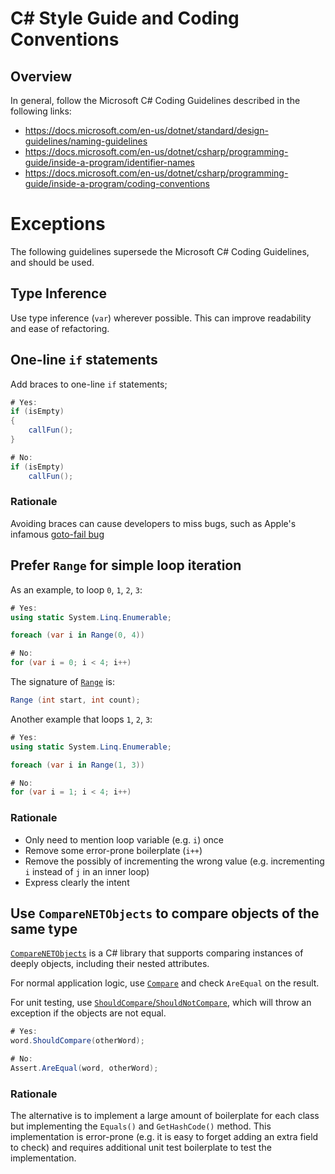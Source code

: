 # C# Style Guide and Coding Conventions

## Overview

In general, follow the Microsoft C# Coding Guidelines described in the following links:

- https://docs.microsoft.com/en-us/dotnet/standard/design-guidelines/naming-guidelines
- https://docs.microsoft.com/en-us/dotnet/csharp/programming-guide/inside-a-program/identifier-names
- https://docs.microsoft.com/en-us/dotnet/csharp/programming-guide/inside-a-program/coding-conventions

# Exceptions

The following guidelines supersede the Microsoft C# Coding Guidelines, and should be used.

## Type Inference

Use type inference (`var`) wherever possible. This can improve readability and ease of refactoring.

## One-line `if` statements

Add braces to one-line `if` statements;

```c#
# Yes:
if (isEmpty)
{
    callFun();
}

# No:
if (isEmpty)
    callFun();
```

### Rationale

Avoiding braces can cause developers to miss bugs, such as Apple's infamous
[goto-fail bug](https://nakedsecurity.sophos.com/2014/02/24/anatomy-of-a-goto-fail-apples-ssl-bug-explained-plus-an-unofficial-patch/)

## Prefer `Range` for simple loop iteration

As an example, to loop `0`, `1`, `2`, `3`:

```c#
# Yes:
using static System.Linq.Enumerable;

foreach (var i in Range(0, 4))

# No:
for (var i = 0; i < 4; i++)
```

The signature of [`Range`](https://docs.microsoft.com/en-us/dotnet/api/system.linq.enumerable.range) is:

```c#
Range (int start, int count);
```

Another example that loops `1`, `2`, `3`:

```c#
# Yes:
using static System.Linq.Enumerable;

foreach (var i in Range(1, 3))

# No:
for (var i = 1; i < 4; i++)
```

### Rationale

- Only need to mention loop variable (e.g. `i`) once
- Remove some error-prone boilerplate (`i++`)
- Remove the possibly of incrementing the wrong value (e.g. incrementing `i` instead of `j` in an inner loop)
- Express clearly the intent

## Use `CompareNETObjects` to compare objects of the same type

[`CompareNETObjects`](https://github.com/GregFinzer/Compare-Net-Objects/wiki/Getting-Started) is a C# library that
supports comparing instances of deeply objects, including their nested attributes.

For normal application logic, use
[`Compare`](https://github.com/GregFinzer/Compare-Net-Objects/wiki/Getting-Started#c-example) and check `AreEqual` on
the result.

For unit testing, use
[`ShouldCompare`/`ShouldNotCompare`](https://github.com/GregFinzer/Compare-Net-Objects/wiki/Test-Extensions#shouldcompare),
which will throw an exception if the objects are not equal.

```c#
# Yes:
word.ShouldCompare(otherWord);

# No:
Assert.AreEqual(word, otherWord);
```

### Rationale

The alternative is to implement a large amount of boilerplate for each class but implementing the `Equals()` and
`GetHashCode()` method. This implementation is error-prone (e.g. it is easy to forget adding an extra field to check)
and requires additional unit test boilerplate to test the implementation.
